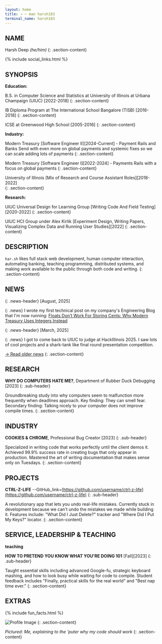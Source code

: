 ```yaml
---
layout: home
title: → ~ man harsh183
terminal_name: harsh183
---
```


## NAME

Harsh Deep *(he/him)*
{: .section-content}

{% include social_links.html %}

## SYNOPSIS

**Education:**

B.S. in Computer Science and Statistics at University of Illinois at Urbana Champaign (UIUC) [2022-2018]
{: .section-content}

IB Diploma Program at The International School Bangalore (TISB) [2016-2018]
{: .section-content}

ICSE at Greenwood High School [2005-2016]
{: .section-content}

**Industry:**

Modern Treasury [Software Engineer II][2024-Current] - Payment Rails and Banks Send with even more on global payments and systemic fixes so we can scale adding lots of payments
{: .section-content}

Modern Treasury [Software Engineer I][2022-2024] - Payments Rails with a focus on global payments
{: .section-content}

University of Illinois [Mix of Research and Course Assistant Roles][2018-2022]   
{: .section-content}

**Research:**

UIUC Universal Design for Learning Group [Writing Code And Field Testing][2020-2022]
{: .section-content}

UIUC HCI Group under Alex Kirlik [Experiment Design, Writing Papers, Visualizing Complex Data and Running User Studies][2022]
{: .section-content}

## DESCRIPTION

`har.sh` likes full stack web development, human computer interaction, automating banking, teaching programming, distributed systems, and making work available to the public through both code and writing.
{: .section-content}

## NEWS

{: .news-header}
[August, 2025]

{: .news}
I wrote my first technical post on my company's Engineering Blog that I'm now running: [Floats Don’t Work For Storing Cents: Why Modern Treasury Uses Integers Instead](https://www.moderntreasury.com/journal/floats-dont-work-for-storing-cents)

{: .news-header}
[March, 2025]

{: .news}
I got to come back to UIUC to judge at HackIllinois 2025. I saw lots of cool projects and a shark-tank like final round presentation competition. 

[→ Read older news](/news-archive)
{: .section-content}

## RESEARCH

**WHY DO COMPUTERS HATE ME?**, Department of Rubber Duck Debugging [2023]
{: .sub-header}

Groundbreaking study into why computers seem to malfunction more frequently when deadlines approach. Key finding: They can smell fear. Secondary finding: Talking nicely to your computer does not improve compile times.
{: .section-content}

## INDUSTRY

**COOKIES & CHROME**, Professional Bug Creator [2023]
{: .sub-header}

Specialized in writing code that works perfectly until the client demos it. Achieved 99.9% success rate in creating bugs that only appear in production. Mastered the art of writing documentation that makes sense only on Tuesdays.
{: .section-content}

## PROJECTS

**CTRL-Z-LIFE**
\--GitHub_link=[https://github.com/username/ctrl-z-life](https://github.com/username/ctrl-z-life)
{: .sub-header}

A revolutionary app that lets you undo real-life mistakes. Currently stuck in development because we can't undo the mistakes we made while building it. Features include: "What Did I Just Delete?" tracker and "Where Did I Put My Keys?" locator.
{: .section-content}

## SERVICE, LEADERSHIP & TEACHING

**teaching**

**HOW TO PRETEND YOU KNOW WHAT YOU'RE DOING 101** [Fall][2023]
{: .sub-header}

Taught essential skills including advanced Google-fu, strategic keyboard mashing, and how to look busy while waiting for code to compile. Student feedback includes "Finally, practical skills for the real world" and "Best nap time ever."
{: .section-content}

## EXTRAS

{% include fun_facts.html %}

![Profile Image](assets/images/profile.png)
{: .section-content}

*Pictured: Me, explaining to the 'puter why my code should work*
{: .section-content}
